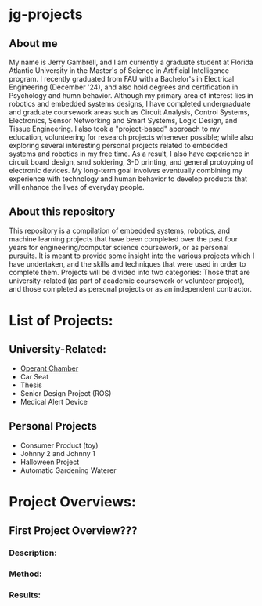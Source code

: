 # jg-projects

## About me
My name is Jerry Gambrell, and I am currently a graduate student at Florida Atlantic University in the Master's of Science in Artificial Intelligence program. I recently graduated from FAU with a Bachelor's in Electrical Engineering (December '24), and also hold degrees and certification in Psychology and humn behavior. Although my primary area of interest lies in robotics and embedded systems designs, I have completed undergraduate and graduate coursework areas such as Circuit Analysis, Control Systems, Electronics, Sensor Networking and Smart Systems, Logic Design, and Tissue Engineering. I also took a "project-based" approach to my education, volunteering for research projects whenever possible; while also exploring several interesting personal projects related to embedded systems and robotics in my free time. As a result, I also have experience in circuit board design, smd soldering, 3-D printing, and general protoyping of electronic devices. My long-term goal involves eventually combining my experience with technology and human behavior to develop products that will enhance the lives of everyday people.

## About this repository
This repository is a compilation of embedded systems, robotics, and machine learning projects that have been completed over the past four years for engineering/computer science coursework, or as personal pursuits. It is meant to provide some insight into the various projects which I have undertaken, and the skills and techniques that were used in order to complete them. Projects will be divided into two categories: Those that are university-related (as part of academic coursework or volunteer project), and those completed as personal projects or as an independent contractor.



# List of Projects:

## University-Related:
- [Operant Chamber](#first-project-overview)
- Car Seat
- Thesis
- Senior Design Project (ROS)
- Medical Alert Device

## Personal Projects
- Consumer Product (toy)
- Johnny 2 and Johnny 1
- Halloween Project
- Automatic Gardening Waterer



# Project Overviews:

## First Project Overview???
### Description:
### Method:
### Results:

